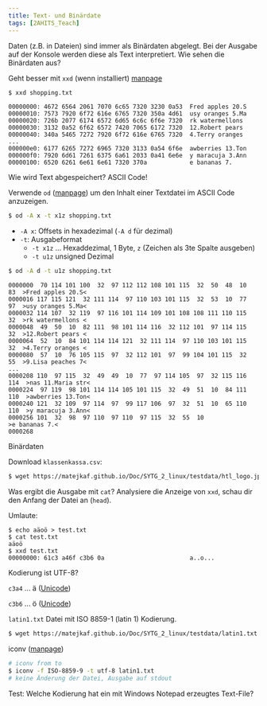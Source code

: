 ```yaml
---
title: Text- und Binärdate
tags: [2AHITS_Teach]
---
```




Daten (z.B. in Dateien) sind immer als Binärdaten abgelegt. Bei der Ausgabe auf der Konsole werden diese als Text interpretiert. Wie sehen die Binärdaten aus?

Geht besser mit `xxd` (wenn installiert) [manpage](https://linux.die.net/man/1/xxd)

```bash
$ xxd shopping.txt 
```

```
00000000: 4672 6564 2061 7070 6c65 7320 3230 0a53  Fred apples 20.S
00000010: 7573 7920 6f72 616e 6765 7320 350a 4d61  usy oranges 5.Ma
00000020: 726b 2077 6174 6572 6d65 6c6c 6f6e 7320  rk watermellons 
00000030: 3132 0a52 6f62 6572 7420 7065 6172 7320  12.Robert pears 
00000040: 340a 5465 7272 7920 6f72 616e 6765 7320  4.Terry oranges 
...
000000e0: 6177 6265 7272 6965 7320 3133 0a54 6f6e  awberries 13.Ton
000000f0: 7920 6d61 7261 6375 6a61 2033 0a41 6e6e  y maracuja 3.Ann
00000100: 6520 6261 6e61 6e61 7320 370a            e bananas 7.
```

Wie wird Text abgespeichert? ASCII Code!



Verwende `od` ([manpage](https://man7.org/linux/man-pages/man1/od.1.html)) um den Inhalt einer Textdatei im ASCII Code anzuzeigen.

```bash
$ od -A x -t x1z shopping.txt
```

- `-A x`: Offsets in hexadezimal (`-A d` für dezimal)
- `-t`: Ausgabeformat
  - `-t x1z` ... Hexaddezimal, 1 Byte, `z` (Zeichen als 3te Spalte ausgeben)
  - `-t u1z` unsigned Dezimal

```bash
$ od -A d -t u1z shopping.txt
```

```
0000000  70 114 101 100  32  97 112 112 108 101 115  32  50  48  10  83  >Fred apples 20.S<
0000016 117 115 121  32 111 114  97 110 103 101 115  32  53  10  77  97  >usy oranges 5.Ma<
0000032 114 107  32 119  97 116 101 114 109 101 108 108 111 110 115  32  >rk watermellons <
0000048  49  50  10  82 111  98 101 114 116  32 112 101  97 114 115  32  >12.Robert pears <
0000064  52  10  84 101 114 114 121  32 111 114  97 110 103 101 115  32  >4.Terry oranges <
0000080  57  10  76 105 115  97  32 112 101  97  99 104 101 115  32  55  >9.Lisa peaches 7<
...
0000208 110  97 115  32  49  49  10  77  97 114 105  97  32 115 116 114  >nas 11.Maria str<
0000224  97 119  98 101 114 114 105 101 115  32  49  51  10  84 111 110  >awberries 13.Ton<
0000240 121  32 109  97 114  97  99 117 106  97  32  51  10  65 110 110  >y maracuja 3.Ann<
0000256 101  32  98  97 110  97 110  97 115  32  55  10                  >e bananas 7.<
0000268
```



Binärdaten

Download `klassenkassa.csv`:

```bash
$ wget https://matejkaf.github.io/Doc/SYTG_2_linux/testdata/htl_logo.jpg
```

Was ergibt die Ausgabe mit `cat`? Analysiere die Anzeige von `xxd`, schau dir den Anfang der Datei an (`head`).

 

Umlaute:

```
$ echo aäoö > test.txt
$ cat test.txt 
aäoö
$ xxd test.txt 
00000000: 61c3 a46f c3b6 0a                        a..o...
```

Kodierung ist UTF-8?

`c3a4` ... ä ([Unicode](https://www.compart.com/en/unicode/U+00E4))

`c3b6` ... ö ([Unicode](https://www.compart.com/en/unicode/U+00F6))



`latin1.txt` Datei mit ISO 8859-1 (latin 1) Kodierung.

```bash
$ wget https://matejkaf.github.io/Doc/SYTG_2_linux/testdata/latin1.txt
```



iconv ([manpage](https://man7.org/linux/man-pages/man1/iconv.1.html))

```bash
# iconv from to
$ iconv -f ISO-8859-9 -t utf-8 latin1.txt
# keine Änderung der Datei, Ausgabe auf stdout
```



Test: Welche Kodierung hat ein mit Windows Notepad erzeugtes Text-File?

